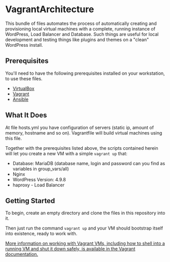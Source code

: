 # VagrantArchitecture

This bundle of files automates the process of automatically creating and provisioning local virtual machines with a complete, running instance of WordPress, Load Balancer and Database. Such things are useful for local development and testing things like plugins and themes on a "clean" WordPress install.

## Prerequisites

You'll need to have the following prerequisites installed on your workstation, to use these files.

* [VirtualBox](https://www.virtualbox.org/)
* [Vagrant](http://www.vagrantup.com/)
* [Ansible](https://www.ansible.com/)

## What It Does

At file hosts.yml you have configuration of servers (static ip, amount of memory, hostname and so on). Vagrantfile will build virtual machines using this file.

Together with the prerequisites listed above, the scripts contained herein will let you create a new VM with a simple `vagrant up` that:

* Database: MariaDB (database name, login and password can you find as variables in group_vars/all)
* Nginx
* WordPress Version: 4.9.8
* haproxy - Load Balancer

## Getting Started

To begin, create an empty directory and clone the files in this repository into it.

Then just run the command `vagrant up` and your VM should bootstrap itself into existence, ready to work with. 

[More information on working with Vagrant VMs, including how to shell into a running VM and shut it down safely, is available in the Vagrant documentation.](http://docs.vagrantup.com/v2/getting-started/index.html)






